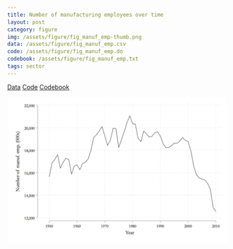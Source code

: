 ```yaml
---
title: Number of manufacturing employees over time
layout: post
category: figure
img: /assets/figure/fig_manuf_emp-thumb.png
data: /assets/figure/fig_manuf_emp.csv
code: /assets/figure/fig_manuf_emp.do
codebook: /assets/figure/fig_manuf_emp.txt
tags: sector
---
```


[Data](/assets/figure/fig_manuf_emp.csv) [Code](/assets/figure/fig_manuf_emp.do) [Codebook](/assets/figure/fig_manuf_emp.txt)

![Number of manufacturing employees over time](/assets/figure/fig_manuf_emp.png)
